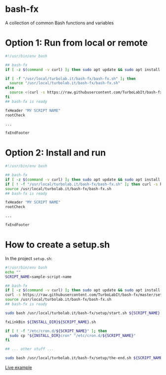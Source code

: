 # bash-fx

A collection of common Bash functions and variables


# Option 1: Run from local or remote

````bash
#!/usr/bin/env bash

## bash-fx
if [ -z $(command -v curl) ]; then sudo apt update && sudo apt install curl -y; fi

if [ -f "/usr/local/turbolab.it/bash-fx/bash-fx.sh" ]; then
  source "/usr/local/turbolab.it/bash-fx/bash-fx.sh"
else
  source <(curl -s https://raw.githubusercontent.com/TurboLabIt/bash-fx/main/bash-fx.sh)
fi
## bash-fx is ready

fxHeader "MY SCRIPT NAME"
rootCheck

...

fxEndFooter

````

# Option 2: Install and run

````bash
#!/usr/bin/env bash

## bash-fx
if [ -z $(command -v curl) ]; then sudo apt update && sudo apt install curl -y; fi
if [ ! -f "/usr/local/turbolab.it/bash-fx/bash-fx.sh" ]; then curl -s https://raw.githubusercontent.com/TurboLabIt/bash-fx/master/setup.sh?$(date +%s) | sudo bash; fi
source /usr/local/turbolab.it/bash-fx/bash-fx.sh
## bash-fx is ready

fxHeader "MY SCRIPT NAME"
rootCheck

...

fxEndFooter

````


# How to create a setup.sh

In the project `setup.sh`:

````bash
#!/usr/bin/env bash
echo ""
SCRIPT_NAME=sample-script-name

## bash-fx
if [ -z $(command -v curl) ]; then sudo apt update && sudo apt install curl -y; fi
curl -s https://raw.githubusercontent.com/TurboLabIt/bash-fx/master/setup.sh?$(date +%s) | sudo bash
source /usr/local/turbolab.it/bash-fx/bash-fx.sh
## bash-fx is ready

sudo bash /usr/local/turbolab.it/bash-fx/setup/start.sh ${SCRIPT_NAME}

fxLinkBin ${INSTALL_DIR}${SCRIPT_NAME}.sh

if [ ! -f "/etc/cron.d/${SCRIPT_NAME}" ]; then
  sudo cp "${INSTALL_DIR}cron" "/etc/cron.d/${SCRIPT_NAME}"
fi

## ... other stuff ...

sudo bash /usr/local/turbolab.it/bash-fx/setup/the-end.sh ${SCRIPT_NAME}

````

[Live example](https://github.com/TurboLabIt/zzfirewall/blob/main/setup.sh)

